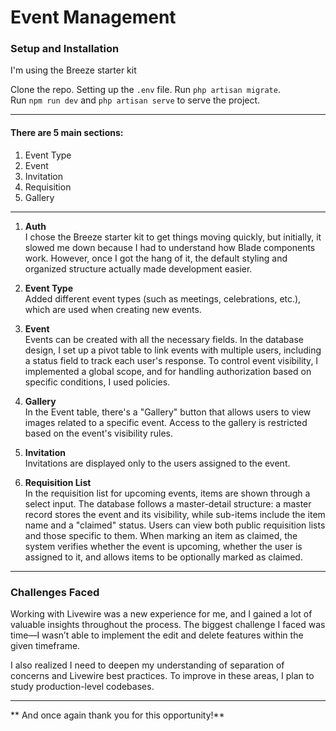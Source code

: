 # Event Management

### Setup and Installation

I'm using the Breeze starter kit

Clone the repo.
Setting up the `.env` file.
Run `php artisan migrate`.  
Run `npm run dev` and `php artisan serve` to serve the project.

---

#### There are 5 main sections:

1) Event Type  
2) Event  
3) Invitation  
4) Requisition  
5) Gallery  

---

1) **Auth**  
I chose the Breeze starter kit to get things moving quickly, but initially, it slowed me down because I had to understand how Blade components work. However, once I got the hang of it, the default styling and organized structure actually made development easier.

2) **Event Type**  
Added different event types (such as meetings, celebrations, etc.), which are used when creating new events.

3) **Event**  
Events can be created with all the necessary fields. In the database design, I set up a pivot table to link events with multiple users, including a status field to track each user's response. To control event visibility, I implemented a global scope, and for handling authorization based on specific conditions, I used policies.

4) **Gallery**  
In the Event table, there's a "Gallery" button that allows users to view images related to a specific event. Access to the gallery is restricted based on the event's visibility rules.

5) **Invitation**  
Invitations are displayed only to the users assigned to the event.

6) **Requisition List**  
In the requisition list for upcoming events, items are shown through a select input. The database follows a master-detail structure: a master record stores the event and its visibility, while sub-items include the item name and a "claimed" status. Users can view both public requisition lists and those specific to them. When marking an item as claimed, the system verifies whether the event is upcoming, whether the user is assigned to it, and allows items to be optionally marked as claimed.

---

### Challenges Faced

Working with Livewire was a new experience for me, and I gained a lot of valuable insights throughout the process.
The biggest challenge I faced was time—I wasn’t able to implement the edit and delete features within the given timeframe.

I also realized I need to deepen my understanding of separation of concerns and Livewire best practices. To improve in these areas, I plan to study production-level codebases.

---

** And once again thank you for this opportunity!**
